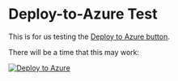 # Deploy-to-Azure Test

This is for us testing the [Deploy to Azure button](https://www.microsoft.com/developerblog/2017/01/17/the-deploy-to-azure-button/).

There will be a time that this may work:

[![Deploy to Azure](https://azuredeploy.net/deploybutton.svg)](https://azuredeploy.net/)
